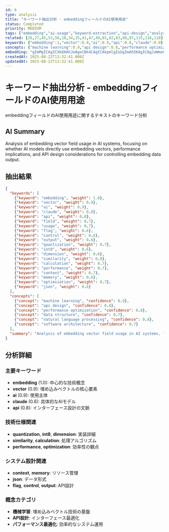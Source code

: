 ```yaml
---
id: 6
type: analysis
title: "キーワード抽出分析 - embeddingフィールドのAI使用用途"
status: Completed
priority: MEDIUM
tags: ["embedding","ai-usage","keyword-extraction","api-design","analysis"]
related: [26,27,45,53,56,18,34,35,41,47,49,81,82,83,88,97,115,116,118]
keywords: {"embedding":1,"vector":0.9,"ai":0.9,"api":0.8,"claude":0.8}
concepts: {"machine learning":0.9,"api design":0.8,"performance optimization":0.8,"natural language processing":0.8,"data structure":0.7}
embedding: "gImMgICAgICXk6KAhJeAgoCBk4CAgICAkpmlgIuUgImAh5KAgICAgJaWmoCPj4COgICJgICAgICPmYiAjJ6AjYCBgYCAgICAhJCAgISVgIaAiYGAgICAgICEiYCAjoCAgJCAgICAgICGgJuAgpKAgYCQg4CAgICAkYedgICXgIA="
createdAt: 2025-08-22T13:32:41.000Z
updatedAt: 2025-08-22T13:32:41.000Z
---
```


# キーワード抽出分析 - embeddingフィールドのAI使用用途

embeddingフィールドのAI使用用途に関するテキストのキーワード分析

## AI Summary

Analysis of embedding vector field usage in AI systems, focusing on whether AI models directly use embedding vectors, performance implications, and API design considerations for controlling embedding data output.

## 抽出結果

```json
{
  "keywords": [
    {"keyword": "embedding", "weight": 1.0},
    {"keyword": "vector", "weight": 0.9},
    {"keyword": "ai", "weight": 0.9},
    {"keyword": "claude", "weight": 0.8},
    {"keyword": "api", "weight": 0.8},
    {"keyword": "field", "weight": 0.7},
    {"keyword": "usage", "weight": 0.7},
    {"keyword": "flag", "weight": 0.6},
    {"keyword": "control", "weight": 0.6},
    {"keyword": "output", "weight": 0.6},
    {"keyword": "quantization", "weight": 0.7},
    {"keyword": "int8", "weight": 0.6},
    {"keyword": "dimension", "weight": 0.6},
    {"keyword": "similarity", "weight": 0.8},
    {"keyword": "calculation", "weight": 0.7},
    {"keyword": "performance", "weight": 0.7},
    {"keyword": "context", "weight": 0.7},
    {"keyword": "memory", "weight": 0.6},
    {"keyword": "optimization", "weight": 0.7},
    {"keyword": "json", "weight": 0.6}
  ],
  "concepts": [
    {"concept": "machine learning", "confidence": 0.9},
    {"concept": "api design", "confidence": 0.8},
    {"concept": "performance optimization", "confidence": 0.8},
    {"concept": "data structure", "confidence": 0.7},
    {"concept": "natural language processing", "confidence": 0.8},
    {"concept": "software architecture", "confidence": 0.7}
  ],
  "summary": "Analysis of embedding vector field usage in AI systems, focusing on whether AI models directly use embedding vectors, performance implications, and API design considerations for controlling embedding data output."
}
```

## 分析詳細

### 主要キーワード
- **embedding** (1.0): 中心的な技術概念
- **vector** (0.9): 埋め込みベクトルの核心要素
- **ai** (0.9): 使用主体
- **claude** (0.8): 具体的なAIモデル
- **api** (0.8): インターフェース設計の文脈

### 技術仕様関連
- **quantization**, **int8**, **dimension**: 実装詳細
- **similarity**, **calculation**: 処理アルゴリズム
- **performance**, **optimization**: 効率性の観点

### システム設計関連
- **context**, **memory**: リソース管理
- **json**: データ形式
- **flag**, **control**, **output**: API設計

### 概念カテゴリ
- **機械学習**: 埋め込みベクトル技術の基盤
- **API設計**: インターフェース最適化
- **パフォーマンス最適化**: 効率的なシステム運用
